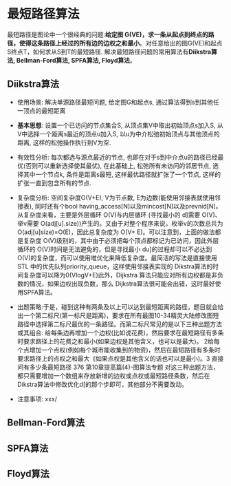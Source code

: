# 最短路径算法
最短路径是图论中一个很经典的问题:**给定图 G(VE)，求一条从起点到终点的路径，使得这条路径上经过的所有边的边权之和最小**。对任意给出的图G(VE)和起点S终点T，如何求从S到T的最短路径. 解决最短路径问题的常用算法有**Diikstra算法, Bellman-Ford算法, SPFA算法, Floyd算法**。
## Diikstra算法
* 使用场景: 解决单源路径最短问题, 给定图G和起点s, 通过算法得到s到其他任一顶点的最短距离

* **基本思想**: 设置一个已访问的节点集合S, 从顶点集V中取出初始顶点s加入S, 从V中选择一个距离s最近的顶点u加入S, 以u为中介松弛初始顶点与其他顶点的距离, 这样的松弛操作执行到V为空.

* 有效性分析: 每次都选与源点最近的节点, 也即在对于s到中介点u的路径已经最优(否则可以重新选择使其最优), 在此基础上, 松弛所有未访问的邻居节点, 选择其中一个节点k, 条件是距离s最短, 这样最优路径就扩张了一个节点, 这样的扩张一直到包含所有的节点.

* 复杂度分析: 空间复杂度O(V+E), V为节点数, E为边数(能使用邻接表就使用邻接表), 同时还有个bool having_access[N]以及mincost[N]以及prevnid[N]。从复杂度来看，主要是外层循环 O(V)与内层循环 (寻找最小的 d]需要 O(V)、举v需要 O(adj[u].size))产生的。又由于对整个程序来说，枚举v的次数总共为 O(adj[u]size)=O(E)，因此总复杂度为 O(V+ E)。可以注意到，上面的做法都是复杂度 O(V)级别的，其中由于必须把每个顶点都标记为已访问，因此外层循环的 O(V)时间是无法避免的，但是寻找最小 du]的过程却可以不必达到O(V)的复杂度，而可以使用堆优化来降低复杂度。最简洁的写法是直接使用 STL 中的优先队列priority_queue，这样使用邻接表实现的 Dikstra算法的时间复杂度可以降为0(VlogV+E)此外，Dijkstra 算法只能应对所有边权都是非负数的情况，如果边权出现负数，那么 Dijkstra算法很可能会出错，这时最好使用SPFA算法。

* 出题策略:于是，碰到这种有两条及以上可以达到最短距离的路径，题目就会给出一个第二标尺(第一标尺是距离)，要求在所有最图10-34精灵大陆修改图短路径中选择第二标尺最优的一条路径。而第二标尺常见的是以下三种出题方法或其组合:
给每条边再增加一个边权(比如说花费)，然后要求在最短路径有多条时要求路径上的花费之和最小(如果边权是其他含义，也可以是最大)。
2给每个点增加一个点权(例如每个城市能收集到的物资)，然后在最短路径有多条时要求路径上的点权之和最大《如果点权是其他含义的话也可以是最小)。3 直接问有多少条最短路径
376
第10章提高篇(4)-图算法专题
对这三种出题方法，都只需要增加一个数组来存放新增的边权或点权或最短路径条数，然后在 Dikstra算法中修改优化d[的那个步即可，其他部分不需要改动。


* 注意事项: xxx/

## Bellman-Ford算法

## SPFA算法

## Floyd算法



